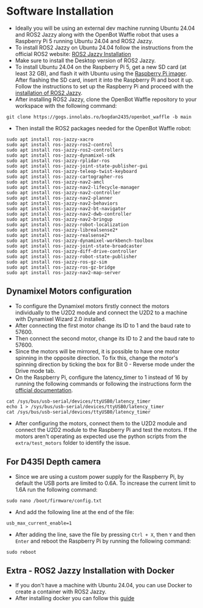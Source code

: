 # Software Installation

- Ideally you will be using an external dev machine running Ubuntu 24.04 and ROS2 Jazzy along with the OpenBot Waffle robot that uses a Raspberry Pi 5 running Ubuntu 24.04 and ROS2 Jazzy.
- To install ROS2 Jazzy on Ubuntu 24.04 follow the instructions from the official ROS2 website: [ROS2 Jazzy Installation](https://docs.ros.org/en/jazzy/Installation/Ubuntu-Install-Debs.html)
- Make sure to install the Desktop version of ROS2 Jazzy.
- To install Ubuntu 24.04 on the Raspberry Pi 5, get a new SD card (at least 32 GB), and flash it with Ubuntu using the [Raspberry Pi imager](https://www.raspberrypi.com/software/). After flashing the SD card, insert it into the Raspberry Pi and boot it up. Follow the instructions to set up the Raspberry Pi and proceed with the [installation of ROS2 Jazzy](https://docs.ros.org/en/jazzy/Installation/Ubuntu-Install-Debs.html).
- After installing ROS2 Jazzy, clone the OpenBot Waffle repository to your workspace with the following command:
```
git clone https://gogs.innolabs.ro/bogdan2435/openbot_waffle -b main
```
<!-- - After cloning the repository, also clone the repositories for IMU unit and Dynamixel motors (make sure you clone the jazzy branch) in the `src` folder of your workspace:
```
git clone https://github.com/the-hive-lab/bno055_driver
git clone https://github.com/dynamixel-community/dynamixel_hardware.git -b jazzy
``` -->
- Then install the ROS2 packages needed for the OpenBot Waffle robot:
```
sudo apt install ros-jazzy-xacro
sudo apt install ros-jazzy-ros2-control
sudo apt install ros-jazzy-ros2-controllers
sudo apt install ros-jazzy-dynamixel-sdk
sudo apt install ros-jazzy-rplidar-ros
sudo apt install ros-jazzy-joint-state-publisher-gui
sudo apt install ros-jazzy-teleop-twist-keyboard
sudo apt install ros-jazzy-cartographer-ros
sudo apt install ros-jazzy-nav2-amcl
sudo apt install ros-jazzy-nav2-lifecycle-manager
sudo apt install ros-jazzy-nav2-controller
sudo apt install ros-jazzy-nav2-planner
sudo apt install ros-jazzy-nav2-behaviors
sudo apt install ros-jazzy-nav2-bt-navigator
sudo apt install ros-jazzy-nav2-dwb-controller
sudo apt install ros-jazzy-nav2-bringup
sudo apt install ros-jazzy-robot-localization
sudo apt install ros-jazzy-librealsense2*
sudo apt install ros-jazzy-realsense2*
sudo apt install ros-jazzy-dynamixel-workbench-toolbox
sudo apt install ros-jazzy-joint-state-broadcaster
sudo apt install ros-jazzy-diff-drive-controller
sudo apt install ros-jazzy-robot-state-publisher
sudo apt install ros-jazzy-ros-gz-sim
sudo apt install ros-jazzy-ros-gz-bridge
sudo apt install ros-jazzy-nav2-map-server
```

## Dynamixel Motors configuration

- To configure the Dynamixel motors firstly connect the motors individually to the U2D2 module and connect the U2D2 to a machine with Dynamixel Wizard 2.0 installed.
- After connecting the first motor change its ID to 1 and the baud rate to 57600.
- Then connect the second motor, change its ID to 2 and the baud rate to 57600.
- Since the motors will be mirrored, it is possible to have one motor spinning in the opposite direction. To fix this, change the motor's spinning direction by ticking the box for Bit 0 - Reverse mode under the Drive mode tab.
- On the Raspberry Pi, configure the latency_timer to 1 instead of 16 by running the following commands or following the instructions form the [official documentation](https://emanual.robotis.com/docs/en/parts/interface/u2d2/#linux).
```
cat /sys/bus/usb-serial/devices/ttyUSB0/latency_timer
echo 1 > /sys/bus/usb-serial/devices/ttyUSB0/latency_timer
cat /sys/bus/usb-serial/devices/ttyUSB0/latency_timer
```
- After configuring the motors, connect them to the U2D2 module and connect the U2D2 module to the Raspberry Pi and test the motors. If the motors aren't operating as expected use the python scripts from the `extra/test_motors` folder to identify the issue.

## For D435I Depth camera

- Since we are using a custom power supply for the Raspberry Pi, by default the USB ports are limited to 0.6A. To increase the current limit to 1.6A run the following command:
```
sudo nano /boot/firmware/config.txt
```
- And add the following line at the end of the file:
```
usb_max_current_enable=1
```
- After adding the line, save the file by pressing `Ctrl + X`, then `Y` and then `Enter` and reboot the Raspberry Pi by running the following command:
```
sudo reboot
```


## Extra - ROS2 Jazzy Installation with Docker

- If you don't have a machine with Ubuntu 24.04, you can use Docker to create a container with ROS2 Jazzy.
- After installing docker you can follow this [guide](https://docs.ros.org/en/jazzy/How-To-Guides/Installing-on-Raspberry-Pi.html)

<!-- - to get both lidar and depth camera working. firstly launch robot launch (withouth the depth camera plugged in) then plug in depth camera and launch d435i node with: -->


<!-- - To publish the depth image from the D435I camera run the following command:
```
ros2 run realsense2_camera realsense2_camera_node
```

- In RVIZ2 you can visualize the depth image by adding a new image topic and selecting the `/camera/camera/depth/image_rect_raw` topic.

- useful links: https://github.com/IntelRealSense/realsense-ros and https://dev.intelrealsense.com/docs/ros2-pointcloud-examples -->